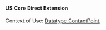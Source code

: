 #### US Core Direct Extension



Context of Use: [Datatype ContactPoint]({{site.data.fhir.path}}datatypes.html#contactpoint)
